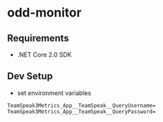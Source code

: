 # odd-monitor

## Requirements

* .NET Core 2.0 SDK

## Dev Setup

* set environment variables

```
TeamSpeak3Metrics_App__TeamSpeak__QueryUsername=
TeamSpeak3Metrics_App__TeamSpeak__QueryPassword=
```